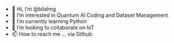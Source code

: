 - 👋 Hi, I’m @bilalmg
- 👀 I’m interested in Quantum AI Coding and Dataset Management
- 🌱 I’m currently learning Python
- 💞️ I’m looking to collaborate on IoT
- 📫 How to reach me ... via Github
  

<!---
bilalmg/bilalmg is a ✨ special ✨ repository because its `README.md` (this file) appears on your GitHub profile.
You can click the Preview link to take a look at your changes.
--->
